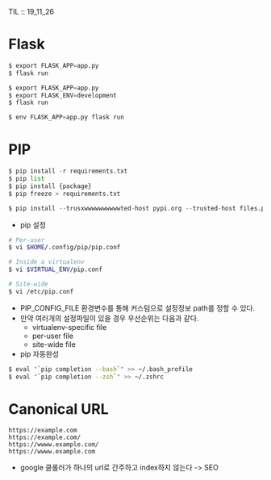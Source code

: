 TIL :: 19_11_26

# Flask
```python
$ export FLASK_APP=app.py
$ flask run

$ export FLASK_APP=app.py
$ export FLASK_ENV=development
$ flask run

$ env FLASK_APP=app.py flask run
```

# PIP
```python
$ pip install -r requirements.txt
$ pip list
$ pip install {package}
$ pip freeze > requirements.txt

$ pip install --trusxwwwwwwwwwwted-host pypi.org --trusted-host files.pythonhosted.org {package}
```
- pip 설정 
```sh
# Per-user
$ vi $HOME/.config/pip/pip.conf

# Inside a virtualenv
$ vi $VIRTUAL_ENV/pip.conf

# Site-wide
$ vi /etc/pip.conf
```
  - PIP_CONFIG_FILE 환경변수를 통해 커스텀으로 설정정보 path를 정할 수 있다.
  - 만약 여러개의 설정파일이 있을 경우 우선순위는 다음과 같다.
    - virtualenv-specific file
    - per-user file
    - site-wide file
- pip 자동완성
```sh
$ eval "`pip completion --bash`" >> ~/.bash_profile
$ eval "`pip completion --zsh`" >> ~/.zshrc
```

# Canonical URL
```
https://example.com
https://example.com/
https://wwww.example.com/
https://wwww.example.com
```
- google 클롤러가 하나의 url로 간주하고 index하지 않는다 -> SEO
